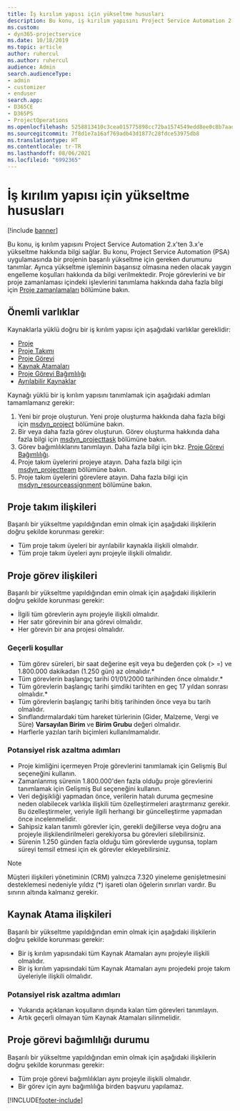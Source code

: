 ```yaml
---
title: İş kırılım yapısı için yükseltme hususları
description: Bu konu, iş kırılım yapısını Project Service Automation 2.x'ten 3.x'e yükseltme hakkında bilgi sağlar.
ms.custom:
- dyn365-projectservice
ms.date: 10/18/2019
ms.topic: article
author: ruhercul
ms.author: ruhercul
audience: Admin
search.audienceType:
- admin
- customizer
- enduser
search.app:
- D365CE
- D365PS
- ProjectOperations
ms.openlocfilehash: 5258813410c3cea015775898cc72ba1574549edd8ee0c8b7aad8c94943eb5a60
ms.sourcegitcommit: 7f8d1e7a16af769adb43d1877c28fdce53975db8
ms.translationtype: HT
ms.contentlocale: tr-TR
ms.lasthandoff: 08/06/2021
ms.locfileid: "6992365"
---
```

# <a name="upgrade-considerations-for-the-work-breakdown-structure"></a>İş kırılım yapısı için yükseltme hususları

[!include [banner](../includes/psa-now-project-operations.md)]

Bu konu, iş kırılım yapısını Project Service Automation 2.x'ten 3.x'e yükseltme hakkında bilgi sağlar. Bu konu, Project Service Automation (PSA) uygulamasında bir projenin başarılı yükseltme için gereken durumunu tanımlar. Ayrıca yükseltme işleminin başarısız olmasına neden olacak yaygın engelleme koşulları hakkında da bilgi verilmektedir. Proje görevlerini ve bir proje zamanlaması içindeki işlevlerini tanımlama hakkında daha fazla bilgi için [Proje zamanlamaları](project-creating.md) bölümüne bakın.

## <a name="key-entities"></a>Önemli varlıklar
Kaynaklarla yüklü doğru bir iş kırılım yapısı için aşağıdaki varlıklar gereklidir:

- [Proje](/dynamics365/customerengagement/on-premises/developer/entities/msdyn_project)
- [Proje Takımı](/dynamics365/customerengagement/on-premises/developer/entities/msdyn_projectteam)
- [Proje Görevi](/dynamics365/customerengagement/on-premises/developer/entities/msdyn_projecttask)
- [Kaynak Atamaları](/dynamics365/customerengagement/on-premises/developer/entities/msdyn_resourceassignment)
- [Proje Görevi Bağımlılığı](/dynamics365/customerengagement/on-premises/developer/entities/msdyn_projecttaskdependency)
- [Ayrılabilir Kaynaklar](/dynamics365/customerengagement/on-premises/developer/entities/bookableresource)

Kaynağı yüklü bir iş kırılım yapısını tanımlamak için aşağıdaki adımları tamamlamanız gerekir:

1. Yeni bir proje oluşturun. Yeni proje oluşturma hakkında daha fazla bilgi için [msdyn_project](/dynamics365/customerengagement/on-premises/developer/entities/msdyn_project) bölümüne bakın.
2. Bir veya daha fazla görev oluşturun. Görev oluşturma hakkında daha fazla bilgi için [msdyn_projecttask](/dynamics365/customerengagement/on-premises/developer/entities/msdyn_projecttask) bölümüne bakın.
3. Görev bağımlılıklarını tanımlayın. Daha fazla bilgi için bkz. [Proje Görevi Bağımlılığı](/dynamics365/customerengagement/on-premises/developer/entities/msdyn_projecttaskdependency).
4. Proje takım üyelerini projeye atayın. Daha fazla bilgi için [msdyn_projectteam](/dynamics365/customerengagement/on-premises/developer/entities/msdyn_projectteam) bölümüne bakın.
5. Proje takım üyelerini görevlere atayın. Daha fazla bilgi için [msdyn_resourceassignment](/dynamics365/customerengagement/on-premises/developer/entities/msdyn_resourceassignment) bölümüne bakın.

## <a name="project-team-relationships"></a>Proje takım ilişkileri

Başarılı bir yükseltme yapıldığından emin olmak için aşağıdaki ilişkilerin doğru şekilde korunması gerekir:
- Tüm proje takım üyeleri bir ayrılabilir kaynakla ilişkili olmalıdır.
- Tüm proje takım üyeleri aynı projeyle ilişkili olmalıdır. 

## <a name="project-task-relationships"></a>Proje görev ilişkileri
Başarılı bir yükseltme yapıldığından emin olmak için aşağıdaki ilişkilerin doğru şekilde korunması gerekir:

- İlgili tüm görevlerin aynı projeyle ilişkili olmalıdır.
- Her satır görevinin bir ana görevi olmalıdır.
- Her görevin bir ana projesi olmalıdır.

### <a name="valid-conditions"></a>Geçerli koşullar

- Tüm görev süreleri, bir saat değerine eşit veya bu değerden çok (> =) ve 1.800.000 dakikadan (1.250 gün) az olmalıdır.*
- Tüm görevlerin başlangıç tarihi 01/01/2000 tarihinden önce olmalıdır.*
- Tüm görevlerin başlangıç tarihi şimdiki tarihten en geç 17 yıldan sonrası olmalıdır.*
- Tüm görevlerin başlangıç tarihi bitiş tarihinden önce veya bu tarih olmalıdır.
- Sınıflandırmalardaki tüm hareket türlerinin (Gider, Malzeme, Vergi ve Süre) **Varsayılan Birim** ve **Birim Grubu** değeri olmalıdır.
- Harflerle yazılan tarih biçimleri kullanılmamalıdır.

### <a name="potential-mitigation-steps"></a>Potansiyel risk azaltma adımları
- Proje kimliğini içermeyen Proje görevlerini tanımlamak için Gelişmiş Bul seçeneğini kullanın.
- Zamanlanmış sürenin 1.800.000'den fazla olduğu proje görevlerini tanımlamak için Gelişmiş Bul seçeneğini kullanın.
- Veri değişikliği yapmadan önce, verilerin hatalı duruma geçmesine neden olabilecek varlıkla ilişkili tüm özelleştirmeleri araştırmanız gerekir. Bu özelleştirmeler, veriyle ilgili herhangi bir güncelleştirme yapmadan önce incelenmelidir.
- Sahipsiz kalan tanımlı görevler için, gerekli değillerse veya doğru ana projeyle ilişkilendirilmeleri gerekiyorsa bu görevleri silebilirsiniz.
- Sürenin 1.250 günden fazla olduğu tüm görevlerde uygunsa, toplam süreyi temsil etmesi için ek görevler ekleyebilirsiniz.

> [!NOTE]
> Müşteri ilişkileri yönetiminin (CRM) yalnızca 7.320 yineleme genişletmesini desteklemesi nedeniyle yıldız (\*) işareti olan öğelerin sınırları vardır. Bu sınırın altında kalmanız gerekir.

## <a name="resource-assignment-relationships"></a>Kaynak Atama ilişkileri
Başarılı bir yükseltme yapıldığından emin olmak için aşağıdaki ilişkilerin doğru şekilde korunması gerekir:

- Bir iş kırılım yapısındaki tüm Kaynak Atamaları aynı projeyle ilişkili olmalıdır.
- Bir iş kırılım yapısındaki tüm Kaynak Atamaları aynı projedeki proje takım üyeleriyle ilişkili olmalıdır.

### <a name="potential-mitigation-steps"></a>Potansiyel risk azaltma adımları
- Yukarıda açıklanan koşulların dışında kalan tüm görevleri tanımlayın.  
- Artık geçerli olmayan tüm Kaynak Atamaları silinmelidir.

## <a name="project-task-dependency-relationships"></a>Proje görevi bağımlılığı durumu
Başarılı bir yükseltme yapıldığından emin olmak için aşağıdaki ilişkilerin doğru şekilde korunması gerekir:

- Tüm proje görevi bağımlılıkları aynı projeyle ilişkili olmalıdır.
- Bir görev için aynı bağımlılığa birden başvuru yapılamaz.


[!INCLUDE[footer-include](../includes/footer-banner.md)]